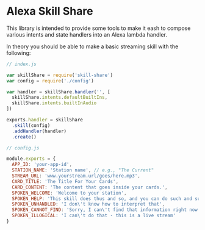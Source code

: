 # Alexa Skill Share

This library is intended to provide some tools to make it eash to compose various intents and state handlers into an Alexa lambda handler.

In theory you should be able to make a basic streaming skill with the following:

```js
// index.js

var skillShare = require('skill-share')
var config = require('./config')

var handler = skillShare.handler('', [
  skillShare.intents.defaultBuiltIns,
  skillShare.intents.builtInAudio
])

exports.handler = skillShare
  .skill(config)
  .addHandler(handler)
  .create()
```

```js
// config.js

module.exports = {
  APP_ID: 'your-app-id',
  STATION_NAME: 'Station name', // e.g., "The Current"
  STREAM_URL: 'www.yourstream.url/goes/here.mp3',
  CARD_TITLE: 'The Title For Your Cards',
  CARD_CONTENT: 'The content that goes inside your cards.',
  SPOKEN_WELCOME: 'Welcome to your station',
  SPOKEN_HELP: 'This skill does thus and so, and you can do such and such',
  SPOKEN_UNHANDLED: 'I don\'t know how to interpret that',
  SPOKEN_CANNOT_FIND: 'Sorry, I can\'t find that information right now',
  SPOKEN_ILLOGICAL: 'I can\'t do that - this is a live stream'
}
